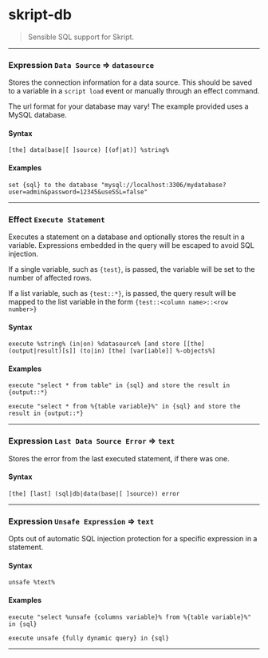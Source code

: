 # skript-db

 > Sensible SQL support for Skript.
---

### Expression `Data Source` => `datasource`
Stores the connection information for a data source. This should be saved to a variable in a
 `script load` event or manually through an effect command.

 The url format for your database may vary! The example provided uses a MySQL database.
#### Syntax
```
[the] data(base|[ ]source) [(of|at)] %string%
```

#### Examples
```
set {sql} to the database "mysql://localhost:3306/mydatabase?user=admin&password=12345&useSSL=false"
```

---

### Effect `Execute Statement`
Executes a statement on a database and optionally stores the result in a variable. Expressions
 embedded in the query will be escaped to avoid SQL injection.

 If a single variable, such as `{test}`, is passed, the variable will be set to the number of
 affected rows.

 If a list variable, such as `{test::*}`, is passed, the query result will be mapped to the list
 variable in the form `{test::<column name>::<row number>}`
#### Syntax
```
execute %string% (in|on) %datasource% [and store [[the] (output|result)[s]] (to|in) [the] [var[iable]] %-objects%]
```

#### Examples
```
execute "select * from table" in {sql} and store the result in {output::*}
```
```
execute "select * from %{table variable}%" in {sql} and store the result in {output::*}
```

---

### Expression `Last Data Source Error` => `text`
Stores the error from the last executed statement, if there was one.
#### Syntax
```
[the] [last] (sql|db|data(base|[ ]source)) error
```

---

### Expression `Unsafe Expression` => `text`
Opts out of automatic SQL injection protection for a specific expression in a statement.
#### Syntax
```
unsafe %text%
```

#### Examples
```
execute "select %unsafe {columns variable}% from %{table variable}%" in {sql}
```
```
execute unsafe {fully dynamic query} in {sql}
```

---

